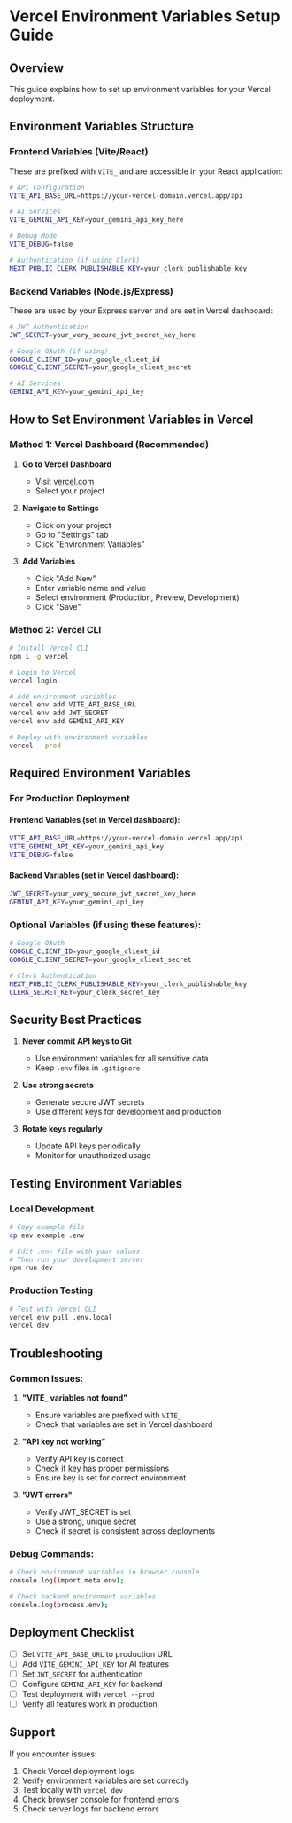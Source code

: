 # Vercel Environment Variables Setup Guide

## Overview
This guide explains how to set up environment variables for your Vercel deployment.

## Environment Variables Structure

### Frontend Variables (Vite/React)
These are prefixed with `VITE_` and are accessible in your React application:

```bash
# API Configuration
VITE_API_BASE_URL=https://your-vercel-domain.vercel.app/api

# AI Services
VITE_GEMINI_API_KEY=your_gemini_api_key_here

# Debug Mode
VITE_DEBUG=false

# Authentication (if using Clerk)
NEXT_PUBLIC_CLERK_PUBLISHABLE_KEY=your_clerk_publishable_key
```

### Backend Variables (Node.js/Express)
These are used by your Express server and are set in Vercel dashboard:

```bash
# JWT Authentication
JWT_SECRET=your_very_secure_jwt_secret_key_here

# Google OAuth (if using)
GOOGLE_CLIENT_ID=your_google_client_id
GOOGLE_CLIENT_SECRET=your_google_client_secret

# AI Services
GEMINI_API_KEY=your_gemini_api_key
```

## How to Set Environment Variables in Vercel

### Method 1: Vercel Dashboard (Recommended)

1. **Go to Vercel Dashboard**
   - Visit [vercel.com](https://vercel.com)
   - Select your project

2. **Navigate to Settings**
   - Click on your project
   - Go to "Settings" tab
   - Click "Environment Variables"

3. **Add Variables**
   - Click "Add New"
   - Enter variable name and value
   - Select environment (Production, Preview, Development)
   - Click "Save"

### Method 2: Vercel CLI

```bash
# Install Vercel CLI
npm i -g vercel

# Login to Vercel
vercel login

# Add environment variables
vercel env add VITE_API_BASE_URL
vercel env add JWT_SECRET
vercel env add GEMINI_API_KEY

# Deploy with environment variables
vercel --prod
```

## Required Environment Variables

### For Production Deployment

#### Frontend Variables (set in Vercel dashboard):
```bash
VITE_API_BASE_URL=https://your-vercel-domain.vercel.app/api
VITE_GEMINI_API_KEY=your_gemini_api_key
VITE_DEBUG=false
```

#### Backend Variables (set in Vercel dashboard):
```bash
JWT_SECRET=your_very_secure_jwt_secret_key_here
GEMINI_API_KEY=your_gemini_api_key
```

### Optional Variables (if using these features):
```bash
# Google OAuth
GOOGLE_CLIENT_ID=your_google_client_id
GOOGLE_CLIENT_SECRET=your_google_client_secret

# Clerk Authentication
NEXT_PUBLIC_CLERK_PUBLISHABLE_KEY=your_clerk_publishable_key
CLERK_SECRET_KEY=your_clerk_secret_key
```

## Security Best Practices

1. **Never commit API keys to Git**
   - Use environment variables for all sensitive data
   - Keep `.env` files in `.gitignore`

2. **Use strong secrets**
   - Generate secure JWT secrets
   - Use different keys for development and production

3. **Rotate keys regularly**
   - Update API keys periodically
   - Monitor for unauthorized usage

## Testing Environment Variables

### Local Development
```bash
# Copy example file
cp env.example .env

# Edit .env file with your values
# Then run your development server
npm run dev
```

### Production Testing
```bash
# Test with Vercel CLI
vercel env pull .env.local
vercel dev
```

## Troubleshooting

### Common Issues:

1. **"VITE_ variables not found"**
   - Ensure variables are prefixed with `VITE_`
   - Check that variables are set in Vercel dashboard

2. **"API key not working"**
   - Verify API key is correct
   - Check if key has proper permissions
   - Ensure key is set for correct environment

3. **"JWT errors"**
   - Verify JWT_SECRET is set
   - Use a strong, unique secret
   - Check if secret is consistent across deployments

### Debug Commands:
```bash
# Check environment variables in browser console
console.log(import.meta.env);

# Check backend environment variables
console.log(process.env);
```

## Deployment Checklist

- [ ] Set `VITE_API_BASE_URL` to production URL
- [ ] Add `VITE_GEMINI_API_KEY` for AI features
- [ ] Set `JWT_SECRET` for authentication
- [ ] Configure `GEMINI_API_KEY` for backend
- [ ] Test deployment with `vercel --prod`
- [ ] Verify all features work in production

## Support

If you encounter issues:
1. Check Vercel deployment logs
2. Verify environment variables are set correctly
3. Test locally with `vercel dev`
4. Check browser console for frontend errors
5. Check server logs for backend errors 
